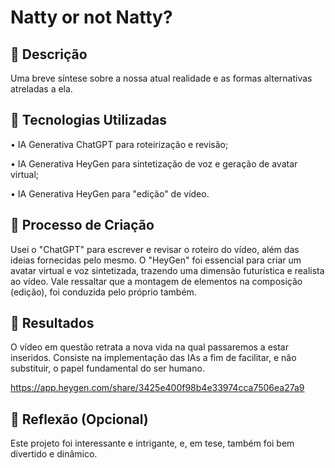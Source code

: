 # Natty or not Natty?

## 📒 Descrição
Uma breve síntese sobre a nossa atual realidade e as formas alternativas atreladas a ela.

## 🤖 Tecnologias Utilizadas
• IA Generativa ChatGPT para roteirização e revisão;

• IA Generativa HeyGen para sintetização de voz e geração de avatar virtual;

• IA Generativa HeyGen para "edição" de vídeo.

## 🧐 Processo de Criação
Usei o "ChatGPT" para escrever e revisar o roteiro do vídeo, além das ideias fornecidas pelo mesmo. O "HeyGen" foi essencial para criar um avatar virtual e voz sintetizada, trazendo uma dimensão futurística e realista ao vídeo. Vale ressaltar que a montagem de elementos na composição (edição), foi conduzida pelo próprio também.

## 🚀 Resultados
O vídeo em questão retrata a nova vida na qual passaremos a estar inseridos. Consiste na implementação das IAs a fim de facilitar, e não substituir, o papel fundamental do ser humano.

https://app.heygen.com/share/3425e400f98b4e33974cca7506ea27a9

## 💭 Reflexão (Opcional)
Este projeto foi interessante e intrigante, e, em tese, também foi bem divertido e dinâmico.
